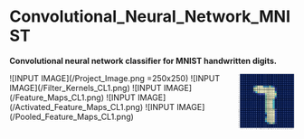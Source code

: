 # Convolutional_Neural_Network_MNIST
**Convolutional neural network classifier for MNIST handwritten digits.**

<img align="right" width="100" height="100" src="/Project_Image.png">
![INPUT IMAGE](/Project_Image.png =250x250)
![INPUT IMAGE](/Filter_Kernels_CL1.png)
![INPUT IMAGE](/Feature_Maps_CL1.png)
![INPUT IMAGE](/Activated_Feature_Maps_CL1.png)
![INPUT IMAGE](/Pooled_Feature_Maps_CL1.png)
